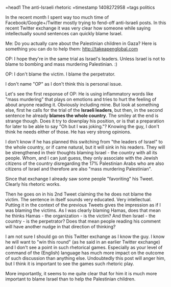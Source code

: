 =head1 The anti-Israeli rhetoric
=timestamp 1408272958
=tags politics



In the recent month I spent way too much time of Facebook/Google+/Twitter mostly trying to fend-off anti-Israeli
posts. In this recent Twitter exchange it was very clear how someone while saying intellectually sound sentences
can quickly blame Israel.




Me: Do you actually care about the Palestinian children in Gaza? Here is something you can do to help them: <a href="http://takeapenglobal.com">http://takeapenglobal.com</a>

OP: I hope they're in the same trial as Israel's leaders. Unless Israel is not to blame to bombing and mass murdering Palestinian. :)

<!-- Me: it seems you and Naturei Karta have very similar opinions :) -->

OP: I don't blame the victim. I blame the perpetrator.

<!-- OP: You probably have more agreement with Neturei Karta than I do. :) -->

I don't name "OP" as I don't think this is personal issue. 

Let's see the first response of OP: He is using inflammatory words like "mass murdering" that plays on emotions and tries to hurt the feeling of about anyone reading it.
Obviously including mine. But look at something else, first he calls for the trial of the <b>Israeli leaders</b>, but then, in the second sentence he already <b>blames the whole country</b>.
The smiley at the end is strange though. Does it try to downplay his position, or is that a preparation for later to be able to say "Oh but I was joking."?
Knowing the guy, I don't think he needs either of those. He has very strong opinions.

I don't know if he has planned this switching from "the leaders of Israel" to the whole country, or if came natural, but it will sink in his readers.
They will be strengthened in their thoughts blaming Israel - the country with all its people. Whom, and I can just guess, they only associate with
the Jewish citizens of the country disregarding the 17% Palestinian Arabs who are also citizens of Israel and therefore are also "mass murdering Palestinian".

Since that exchange I already saw some people "favoriting" his Tweet. Clearly his rhetoric works.

Then he goes on in his 2nd Tweet claiming the he does not blame the victim.  The sentence in itself sounds very educated. Very intellectual.
Putting it in the context of the previous Tweets gives the impression as if I was blaming the victims. As I was clearly blaming Hamas,
does that mean he thinks Hamas - the organization - is the victim? And then Israel - the country - is the perpetrator?
Does that mean people reading his comment will have another nudge in that direction of thinking?


I am not sure I should go on this Twitter exchange as I know the guy. I know he will want to "win this round" (as he said in an earlier Twitter exchange) and
I don't see a point in such rhetorical games. Especially as your level of command of the (English) language has much more impact on the outcome
of such discussion than anything else. Undoubtedly this post will anger him, but I think it is important to see the games such rhetoric play.

More importantly, it seems to me quite clear that for him it is much more important to blame Israel than to help the Palestinian children.

